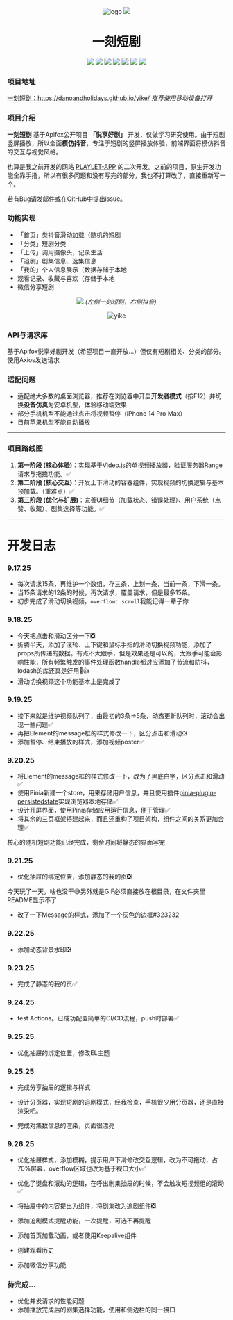 <div align="center">

![logo](/logo.png) ![](/icon.png)

# 一刻短剧

![](https://img.shields.io/badge/Sass-953357) ![](https://img.shields.io/badge/Vite-FFAB00) ![](https://img.shields.io/badge/JSes6-FFCA28) ![](https://img.shields.io/badge/Pinia-fFD551) ![](https://img.shields.io/badge/Vue3-41B883) ![](https://img.shields.io/badge/ElementPlus-44A3FF) ![](https://img.shields.io/badge/CSS3-7E57C2)

</div>

### 项目地址

[一刻短剧：](https://danoandholidays.github.io/yike/)https://danoandholidays.github.io/yike/ _推荐使用移动设备打开_

### 项目介绍

**一刻短剧** 基于Apifox公开项目 **「悦享好剧」** 开发，仅做学习研究使用。由于短剧竖屏播放，所以全面**模仿抖音**，专注于短剧的竖屏播放体验，前端界面将模仿抖音的交互与视觉风格。

也算是我之前开发的网站 [PLAYLET-APP](https://danoandholidays.github.io/PLAYLET-APP/) 的二次开发。之前的项目，原生开发功能全靠手撸，所以有很多问题和没有写完的部分，我也不打算改了，直接重新写一个。

若有Bug请发邮件或在GitHub中提出issue。

### 功能实现

- 「首页」类抖音滑动加载（随机的短剧
- 「分类」短剧分类
- 「上传」调用摄像头，记录生活
- 「追剧」剧集信息、选集信息
- 「我的」个人信息展示（数据存储于本地
- 观看记录、收藏与喜欢（存储于本地
- 微信分享短剧

<div align="center">

<div >

</div>

![](/demoMine.png)
_(左侧一刻短剧，右侧抖音)_

![yike](yike.gif)

</div>

### API与请求库

基于Apifox悦享好剧开发（希望项目一直开放...）但仅有短剧相关、分类的部分。使用Axios发送请求

### 适配问题

- 适配绝大多数的桌面浏览器，推荐在浏览器中开启**开发者模式**（按F12）并切换**设备仿真**为安卓机型，体验移动端效果
- 部分手机机型不能通过点击将视频暂停（iPhone 14 Pro Max）
- 目前苹果机型不能自动播放

---

### 项目路线图

1.  **第一阶段 (核心体验)**：实现基于Video.js的单视频播放器，验证服务器Range请求与拖拽功能。✅
2.  **第二阶段 (核心交互)**：开发上下滑动的容器组件，实现视频的切换逻辑与基本预加载。（重难点）✅
3.  **第三阶段 (优化与扩展)**：完善UI细节（加载状态、错误处理）、用户系统（点赞、收藏）、剧集选择等功能。✅

---

# 开发日志

### 9.17.25

- 每次请求15条，再维护一个数组，存三条，上划一条，当前一条，下滑一条。
- 当15条请求的12条的时候，再次请求，覆盖请求，但是最多15条。
- 初步完成了滑动切换视频，`overflow: scroll`我能记得一辈子你

### 9.18.25

- 今天把点击和滑动区分一下❎
- 折腾半天，添加了滚轮、上下键和鼠标手指的滑动切换视频功能，添加了props所传递的数据。有点不太跟手，但是效果还是可以的，太跟手可能会影响性能，所有频繁触发的事件处理函数handle都对应添加了节流和防抖，lodash的库还真是好用🥵👍
- 滑动切换视频这个功能基本上是完成了

### 9.19.25

- 接下来就是维护视频队列了，由最初的3条->5条，动态更新队列时，滚动会出现一些问题✅
- 再把Element的message框的样式修改一下，区分点击和滑动❎
- 添加暂停、结束播放的样式，添加视频poster✅

### 9.20.25

- 将Element的message框的样式修改一下，改为了黑底白字，区分点击和滑动✅
- 使用Pinia新建一个store，用来存储用户信息，并且使用插件[pinia-plugin-persistedstate](https://github.com/prazdevs/pinia-plugin-persistedstate)实现浏览器本地存储✅
- 设计开屏界面，使用Pinia存储应用运行信息，便于管理✅
- 将其余的三页框架搭建起来，而且还重构了项目架构，组件之间的关系更加合理✅

核心的随机短剧功能已经完成，剩余时间将静态的界面写完

### 9.21.25

- 优化抽屉的绑定位置，添加静态的我的页❎

今天玩了一天，啥也没干😅另外就是GIF必须直接放在根目录，在文件夹里README显示不了

- 改了一下Message的样式，添加了一个灰色的边框#323232

### 9.22.25

- 添加动态背景水印❎

### 9.23.25

- 完成了静态的我的页✅

### 9.24.25

- test Actions。已成功配置简单的CI/CD流程，push时部署✅

### 9.25.25

- 优化抽屉的绑定位置，修改EL主题

### 9.25.25

- 完成分享抽屉的逻辑与样式

- 设计分页器，实现短剧的追剧模式，经我检查，手机很少用分页器，还是直接渲染吧。
- 完成对集数信息的渲染，页面很漂亮

### 9.26.25

- 优化抽屉样式，添加模糊，提示用户下滑修改交互逻辑，改为不可拖动，占70%屏幕，overflow区域也改为基于视口大小✅

- 优化了键盘和滚动的逻辑，在呼出剧集抽屉的时候，不会触发短视频组的滚动✅

- 将抽屉中的内容提出为组件，将剧集改为追剧组件❎

- 添加追剧模式提醒功能，一次提醒，可选不再提醒

- 添加首页加载动画，或者使用Keepalive组件

- 创建观看历史

- 添加微信分享功能

### 待完成...

- 优化并发请求的性能问题
- 添加播放完成后的剧集选择功能，使用和侧边栏的同一接口
